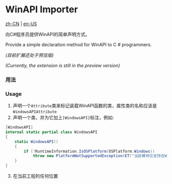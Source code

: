 # WinAPI Importer

[zh-CN](/README.md) | [en-US](/README.en-US.md)

向C#程序员提供WinAPI的简单声明方式。

Provide a simple declaration method for WinAPI to C # programmers.

_(目前扩展还处于预览版)_

_(Currently, the extension is still in the preview version)_

### 用法

### Usage

1. 声明一个`Attribute`类来标记装载WinAPI函数的类，属性类的名称应该是`WindowsAPIAttribute`
2. 声明一个类，并为它加上`[WindowsAPI]`标注，例如:
```cs
[WindowsAPI]
internal static partial class WindowsAPI
{
	static WindowsAPI()
	{
		if (!RuntimeInformation.IsOSPlatform(OSPlatform.Windows))
			throw new PlatformNotSupportedException(ET("当前模块仅支持在Windows上生效"));
    }
}
```
3. 在当前工程的任何位置
